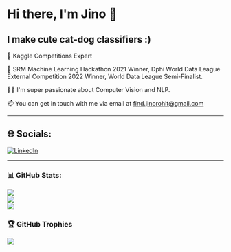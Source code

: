 # Hi there, I'm Jino 👋

## I make cute cat-dog classifiers :)

🚀 Kaggle Competitions Expert

🎉 SRM Machine Learning Hackathon 2021 Winner, Dphi World Data League External Competition 2022 Winner, World Data League Semi-Finalist.

👨‍💻 I'm super passionate about Computer Vision and NLP.

📫 You can get in touch with me via email at find.jinorohit@gmail.com


---

## 🌐 Socials:
[![LinkedIn](https://img.shields.io/badge/LinkedIn-%230077B5.svg?logo=linkedin&logoColor=white)](https://www.linkedin.com/in/jino-rohit-6032541b5/)


---

### 📊 GitHub Stats:
![](https://github-readme-stats.vercel.app/api?username=JINO-ROHIT&theme=dark&hide_border=false&include_all_commits=false&count_private=false)<br/>
![](https://github-readme-streak-stats.herokuapp.com/?user=JINO-ROHIT&theme=dark&hide_border=false)<br/>
![](https://github-readme-stats.vercel.app/api/top-langs/?username=JINO-ROHIT&theme=dark&hide_border=false&include_all_commits=false&count_private=false&layout=compact)

### 🏆 GitHub Trophies
![](https://github-profile-trophy.vercel.app/?username=JINO-ROHITa&theme=discord&no-frame=false&no-bg=true&margin-w=4)
